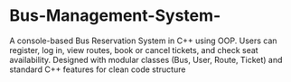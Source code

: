 # Bus-Management-System-
A console-based Bus Reservation System in C++ using OOP. Users can register, log in, view routes, book or cancel tickets, and check seat availability. Designed with modular classes (Bus, User, Route, Ticket) and standard C++ features for clean code structure
